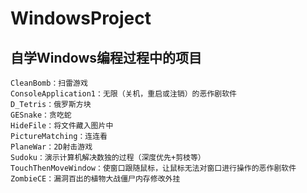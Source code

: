 # WindowsProject
## 自学Windows编程过程中的项目
	CleanBomb：扫雷游戏 
	ConsoleApplication1：无限（关机，重启或注销）的恶作剧软件
	D_Tetris：俄罗斯方块
	GESnake：贪吃蛇
	HideFile：将文件藏入图片中
	PictureMatching：连连看
	PlaneWar：2D射击游戏
	Sudoku：演示计算机解决数独的过程（深度优先+剪枝等） 
	TouchThenMoveWindow：使窗口跟随鼠标，让鼠标无法对窗口进行操作的恶作剧软件
	ZombieCE：漏洞百出的植物大战僵尸内存修改外挂
